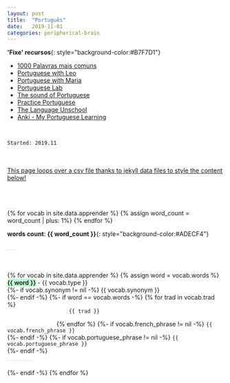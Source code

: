 ```yaml
---
layout: post
title:  "Português"
date:   2019-11-01
categories: peripherical-brain
---
```


**'Fixe' recursos**{: style="background-color:#B7F7D1"}
- <a href="/assets/portugues/1000_Palavras_mais_comuns.pdf">1000 Palavras mais comuns</a>
- [Portuguese with Leo](https://www.youtube.com/@PortugueseWithLeo/videos)
- [Portuguese with Maria](https://www.youtube.com/@portuguesewithmaria/videos)
- [Portuguese Lab](https://www.youtube.com/channel/UCb0zJhS1C8QK3fzcZdU0Xkw)
- [The sound of Portuguese](https://www.youtube.com/@Portuguesewithadelina/videos)
- [Practice Portuguese](https://www.youtube.com/@PracticePortuguese/videos)
- [The Language Unschool](https://www.youtube.com/@thelanguageunschool/videos)
- [Anki - My Portuguese Learning]()

<br>

<!-- 
**vocabulario**{: style="background-color:#FFEF9E"} <br>
**sentenças**{: style="background-color:#FEC1D0"} <br>
**vocabulario**{: style="background-color:#ADECF4"} <br>
**vocabulario**{: style="background-color:#B7F7D1"} <br>
**traduction**{: style="background-color:#c9c9c9"} <br> -->

`Started: 2019.11`<br>
<br>
<br>

<a href="https://jekyllrb.com/docs/datafiles/" class="post-meta">This page loops over a csv file thanks to jekyll data files to style the content below!</a>


<br>


<br>
<a style='color:#e6e6e6;'>___</a>
<br>
<!-- count the number of words -->
{% for vocab in site.data.apprender %}
    {% assign word_count = word_count | plus: 1%}
{% endfor %}

**words count**: **{{ word_count }}**{: style="background-color:#ADECF4"} <br>

<a style='color:#e6e6e6;'>___</a>

<br>
<br>
<div>
    {% for vocab in site.data.apprender %}
        {% assign word = vocab.words %}
        <a class='vocab'  style='background-color:#B7F7D1; font-weight:600;'>{{ word }}</a><a class='post-meta'>  - {{ vocab.type }}</a><br>
        {%- if vocab.synonym != nil -%}
            <a class='post-meta'>{{ vocab.synonym }} <br></a>
        {%- endif -%}
        {%- if word == vocab.words -%}
            {% for trad in vocab.trad %}
                <code>
                    {{ trad }} <br>
                </code>
            {% endfor %}
                {%- if vocab.french_phrase != nil -%}
                    <code>{{ vocab.french_phrase }}</code> <br>
                {%- endif -%} 
                {%- if vocab.portuguese_phrase != nil -%}
                    <code>{{ vocab.portuguese_phrase }}</code> <br>
                {%- endif -%} 
                <br>
                <a style='color:#e6e6e6;'>_________</a>
                <br>
                <br>
        {%- endif -%}    
    {% endfor %}
</div>
